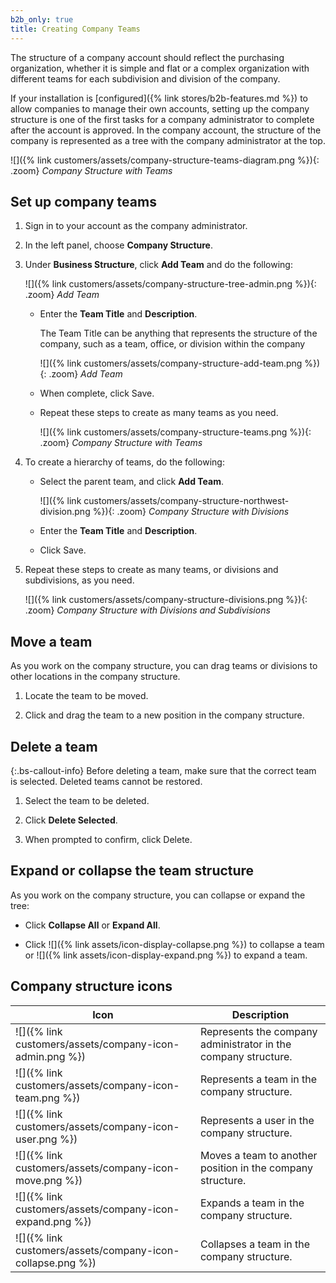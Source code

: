 ```yaml
---
b2b_only: true
title: Creating Company Teams
---
```


The structure of a company account should reflect the purchasing organization, whether it is simple and flat or a complex organization with different teams for each subdivision and division of the company.

If your installation is [configured]({% link stores/b2b-features.md %}) to allow companies to manage their own accounts, setting up the company structure is one of the first tasks for a company administrator to complete after the account is approved. In the company account, the structure of the company is represented as a tree with the company administrator at the top.

![]({% link customers/assets/company-structure-teams-diagram.png %}){: .zoom}
_Company Structure with Teams_

## Set up company teams

1. Sign in to your account as the company administrator.

1. In the left panel, choose **Company Structure**.

1. Under **Business Structure**, click **Add Team** and do the following:

   ![]({% link customers/assets/company-structure-tree-admin.png %}){: .zoom}
   _Add Team_

   - Enter the **Team Title** and **Description**.

      The Team Title can be anything that represents the structure of the company, such as a team, office, or division within the company

      ![]({% link customers/assets/company-structure-add-team.png %}){: .zoom}
      _Add Team_

   - When complete, click <span class="btn">Save</span>.

   - Repeat these steps to create as many teams as you need.

      ![]({% link customers/assets/company-structure-teams.png %}){: .zoom}
      _Company Structure with Teams_

1. To create a hierarchy of teams, do the following:

   - Select the parent team, and click **Add Team**.

      ![]({% link customers/assets/company-structure-northwest-division.png %}){: .zoom}
      _Company Structure with Divisions_

   - Enter the **Team Title** and **Description**.

   - Click <span class="btn">Save</span>.

1. Repeat these steps to create as many teams, or divisions and subdivisions, as you need.

   ![]({% link customers/assets/company-structure-divisions.png %}){: .zoom}
   _Company Structure with Divisions and Subdivisions_

## Move a team

As you work on the company structure, you can drag teams or divisions to other locations in the company structure.

1. Locate the team to be moved.

1. Click and drag the team to a new position in the company structure.

## Delete a team

{:.bs-callout-info}
Before deleting a team, make sure that the correct team is selected. Deleted teams cannot be restored.

1. Select the team to be deleted.

1. Click **Delete Selected**.

1. When prompted to confirm, click <span class="btn">Delete</span>.

## Expand or collapse the team structure

As you work on the company structure, you can collapse or expand the tree:

- Click **Collapse All** or **Expand All**.

- Click ![]({% link assets/icon-display-collapse.png %}) to collapse a team or ![]({% link assets/icon-display-expand.png %}) to expand a team.

## Company structure icons

| Icon                                                        | Description                                                    |
|-------------------------------------------------------------|----------------------------------------------------------------|
| ![]({% link customers/assets/company-icon-admin.png %})     | Represents the company administrator in the company structure. |
| ![]({% link customers/assets/company-icon-team.png %})      | Represents a team in the company structure.                    |
| ![]({% link customers/assets/company-icon-user.png %})      | Represents a user in the company structure.                    |
| ![]({% link customers/assets/company-icon-move.png %})      | Moves a team to another position in the company structure.     |
| ![]({% link customers/assets/company-icon-expand.png %})    | Expands a team in the company structure.                       |
| ![]({% link customers/assets/company-icon-collapse.png %})  | Collapses a team in the company structure.                     |
